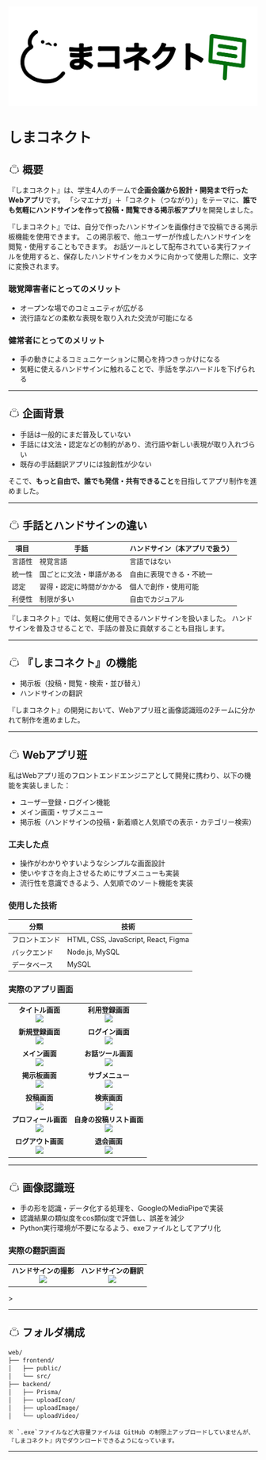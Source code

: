 <p align="center">
  <img src="web/frontend/public/images/logo.png" alt="しまコネクト ロゴ" >
</p>

# しまコネクト

<h2>
  <img src="web/frontend/public/images/listShima.jpg" alt="alt text" style="height: 1em; vertical-align: baseline;" />
  概要
</h2>

『しまコネクト』は、学生4人のチームで**企画会議から設計・開発まで行ったWebアプリ**です。
「シマエナガ」＋「コネクト（つながり）」をテーマに、**誰でも気軽にハンドサインを作って投稿・閲覧できる掲示板アプリ**を開発しました。

『しまコネクト』では、自分で作ったハンドサインを画像付きで投稿できる掲示板機能を使用できます。
この掲示板で、他ユーザーが作成したハンドサインを閲覧・使用することもできます。
お話ツールとして配布されている実行ファイルを使用すると、保存したハンドサインをカメラに向かって使用した際に、文字に変換されます。

### 聴覚障害者にとってのメリット
- オープンな場でのコミュニティが広がる  
- 流行語などの柔軟な表現を取り入れた交流が可能になる

### 健常者にとってのメリット
- 手の動きによるコミュニケーションに関心を持つきっかけになる
- 気軽に使えるハンドサインに触れることで、手話を学ぶハードルを下げられる

---

<h2>
  <img src="web/frontend/public/images/listShima.jpg" alt="alt text" style="height: 1em; vertical-align: baseline;" />
  企画背景
</h2>

- 手話は一般的にまだ普及していない
- 手話には文法・認定などの制約があり、流行語や新しい表現が取り入れづらい
- 既存の手話翻訳アプリには独創性が少ない

そこで、**もっと自由で、誰でも発信・共有できること**を目指してアプリ制作を進めました。

---

<h2>
  <img src="web/frontend/public/images/listShima.jpg" alt="alt text" style="height: 1em; vertical-align: baseline;" />
  手話とハンドサインの違い
</h2>

| 項目 | 手話 | ハンドサイン（本アプリで扱う） |
|------|------|-----------------------------|
| 言語性 | 視覚言語 | 言語ではない |
| 統一性 | 国ごとに文法・単語がある | 自由に表現できる・不統一 |
| 認定 | 習得・認定に時間がかかる | 個人で創作・使用可能 |
| 利便性 | 制限が多い | 自由でカジュアル |

『しまコネクト』では、気軽に使用できるハンドサインを扱いました。
ハンドサインを普及させることで、手話の普及に貢献することも目指します。

---

<h2>
  <img src="web/frontend/public/images/listShima.jpg" alt="alt text" style="height: 1em; vertical-align: baseline;" />
  『しまコネクト』の機能
</h2>

- 掲示板（投稿・閲覧・検索・並び替え） 
- ハンドサインの翻訳

『しまコネクト』の開発において、Webアプリ班と画像認識班の2チームに分かれて制作を進めました。

---

<h2>
  <img src="web/frontend/public/images/listShima.jpg" alt="alt text" style="height: 1em; vertical-align: baseline;" />
  Webアプリ班
</h2>

私はWebアプリ班のフロントエンドエンジニアとして開発に携わり、以下の機能を実装しました：
- ユーザー登録・ログイン機能
- メイン画面・サブメニュー
- 掲示板（ハンドサインの投稿・新着順と人気順での表示・カテゴリー検索）

### 工夫した点
- 操作がわかりやすいようなシンプルな画面設計
- 使いやすさを向上させるためにサブメニューも実装
- 流行性を意識できるよう、人気順でのソート機能を実装

### 使用した技術
| 分類 | 技術 |
|------|------|
| フロントエンド | HTML, CSS, JavaScript, React, Figma |
| バックエンド | Node.js, MySQL |
| データベース | MySQL |

### 実際のアプリ画面

<table>
  <tr>
    <td align="center">
      <strong>タイトル画面</strong><br>
      <img src="https://github.com/user-attachments/assets/d3456b09-12ac-4256-9151-991d45cb787b" width="90%" />
    </td>
    <td align="center">
      <strong>利用登録画面</strong><br>
      <img src="https://github.com/user-attachments/assets/e992b3d8-ee4b-4e0c-9ee4-b5dd1a63418d" width="90%" />
    </td>
  </tr>
  <tr>
    <td align="center">
      <strong>新規登録画面</strong><br>
      <img src="https://github.com/user-attachments/assets/b288efc9-476e-4def-902c-cc2e8b0998d7" width="90%" />
    </td>
    <td align="center">
      <strong>ログイン画面</strong><br>
      <img src="https://github.com/user-attachments/assets/4a7f37df-34bf-4553-b6d3-c89b5deb827c" width="90%" />
    </td>
  </tr>
  <tr>
    <td align="center">
      <strong>メイン画面</strong><br>
      <img src="https://github.com/user-attachments/assets/139926e9-99bc-4154-bf1c-c3c83f1609cb" width="90%" />
    </td>
    <td align="center">
      <strong>お話ツール画面</strong><br>
      <img src="https://github.com/user-attachments/assets/a693286f-ee59-44f0-b600-2ebb8401e908" width="90%" />
    </td>
  </tr>
  <tr>
    <td align="center">
      <strong>掲示板画面</strong><br>
      <img src="https://github.com/user-attachments/assets/d3fe6095-c1fc-46fe-ba48-10f3fbaff75b" width="90%" />
    </td>
    <td align="center">
      <strong>サブメニュー</strong><br>
      <img src="https://github.com/user-attachments/assets/d0db92d1-3118-4e44-9a03-bac82011906c" width="90%" />
    </td>
  </tr>
  <tr>
    <td align="center">
      <strong>投稿画面</strong><br>
      <img src="https://github.com/user-attachments/assets/d1d641d7-0992-468a-a0bf-566e8013520d" width="90%" />
    </td>
    <td align="center">
      <strong>検索画面</strong><br>
      <img src="https://github.com/user-attachments/assets/6a7f107f-b18f-42fa-b679-22179de2a4e4" width="90%" />
    </td>
  </tr>
  <tr>
    <td align="center">
      <strong>プロフィール画面</strong><br>
      <img src="https://github.com/user-attachments/assets/8a64f0e4-f073-4c78-9217-a17f99ee0efe" width="90%" />
    </td>
    <td align="center">
      <strong>自身の投稿リスト画面</strong><br>
      <img src="https://github.com/user-attachments/assets/8fb828f7-af9a-4fe1-aaa2-02339fcf9c77" width="90%" />
    </td>
  </tr>
  <tr>
    <td align="center">
      <strong>ログアウト画面</strong><br>
      <img src="https://github.com/user-attachments/assets/4cc66578-2788-45ca-b90f-c3b134a97630" width="90%" />
    </td>
    <td align="center">
      <strong>退会画面</strong><br>
      <img src="https://github.com/user-attachments/assets/78302c9e-efc5-48f3-879b-1953cf541e0d" width="90%" />
    </td>
  </tr>
</table>


---

<h2>
  <img src="web/frontend/public/images/listShima.jpg" alt="alt text" style="height: 1em; vertical-align: baseline;" />
  画像認識班
</h2>

- 手の形を認識・データ化する処理を、GoogleのMediaPipeで実装
- 認識結果の類似度をcos類似度で評価し、誤差を減少
- Python実行環境が不要になるよう、exeファイルとしてアプリ化

### 実際の翻訳画面

<table align="center">
  <tr>
    <td align="center">
      <strong>ハンドサインの撮影</strong><br>
      <img src="https://github.com/user-attachments/assets/e9f835eb-9a92-4048-ac49-a629094ac0e4" width="90%">
    </td>
    <td align="center">
      <strong>ハンドサインの翻訳</strong><br>
      <img src="https://github.com/user-attachments/assets/11706d5d-3d10-4c05-b3ad-e9955b1607c1" width="90%">
    </td>
  </tr>
</table>>

---

<h2>
  <img src="web/frontend/public/images/listShima.jpg" alt="alt text" style="height: 1em; vertical-align: baseline;" />
  フォルダ構成
</h2>

```plaintext
web/
├── frontend/
│   ├── public/
│   └── src/
├── backend/
│   ├── Prisma/
│   ├── uploadIcon/
│   ├── uploadImage/
│   └── uploadVideo/

※ `.exe`ファイルなど大容量ファイルは GitHub の制限上アップロードしていませんが、『しまコネクト』内でダウンロードできるようになっています。
```

---

